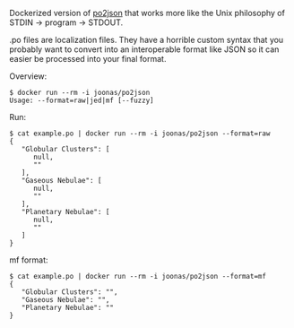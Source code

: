 Dockerized version of [po2json](https://github.com/mikeedwards/po2json) that works more like the
Unix philosophy of STDIN -> program -> STDOUT.

.po files are localization files. They have a horrible custom syntax that you probably want to
convert into an interoperable format like JSON so it can easier be processed into your final format.

Overview:

```
$ docker run --rm -i joonas/po2json
Usage: --format=raw|jed|mf [--fuzzy]
```

Run:

```
$ cat example.po | docker run --rm -i joonas/po2json --format=raw
{
   "Globular Clusters": [
      null,
      ""
   ],
   "Gaseous Nebulae": [
      null,
      ""
   ],
   "Planetary Nebulae": [
      null,
      ""
   ]
}
```

mf format:

```
$ cat example.po | docker run --rm -i joonas/po2json --format=mf
{
   "Globular Clusters": "",
   "Gaseous Nebulae": "",
   "Planetary Nebulae": ""
}
```
